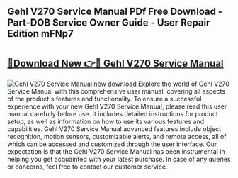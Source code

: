 ## Gehl V270 Service Manual PDf Free Download - Part-DOB Service Owner Guide - User Repair Edition mFNp7

# <h2><a href="http://bc82691.oget.top/?id=Gehl+V270+Service+Manual">🔗Download New 👉🔴 Gehl V270 Service Manual</a></h2>

[![Gehl V270 Service Manual new download](https://i.imgur.com/5g1atiW.png)](http://bc82691.oget.top/?id=Gehl+V270+Service+Manual)
Explore the world of Gehl V270 Service Manual with this comprehensive user manual, covering all aspects of the product's features and functionality. To ensure a successful experience with your new Gehl V270 Service Manual, please read this user manual carefully before use. It includes detailed instructions for product setup, as well as information on how to use its various features and capabilities. Gehl V270 Service Manual advanced features include object recognition, motion sensors, customizable alerts, and remote access, all of which can be accessed and customized through the user interface. Our expectation is that the Gehl V270 Service Manual has been instrumental in helping you get acquainted with your latest purchase. In case of any queries or concerns, feel free to contact our customer service.
